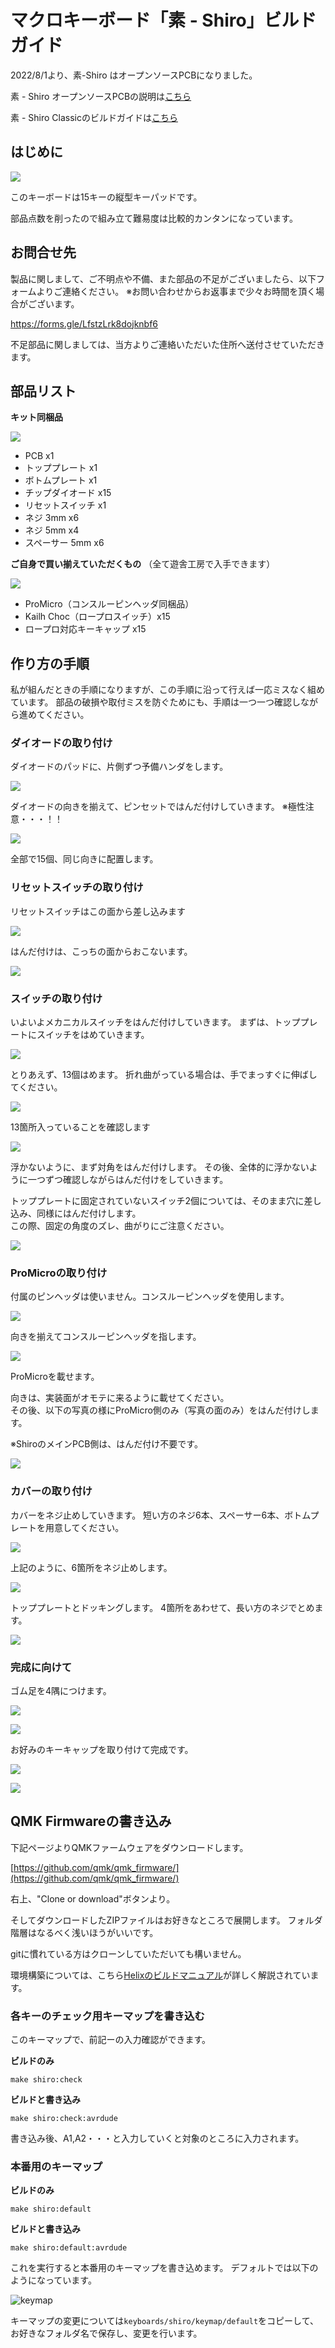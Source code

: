 # マクロキーボード「素 - Shiro」ビルドガイド

2022/8/1より、素-Shiro はオープンソースPCBになりました。

素 - Shiro オープンソースPCBの説明は[こちら](./build_guide_open_source_pcb_ja.md)

素 - Shiro Classicのビルドガイドは[こちら](./build_guide_classic_ja.md)

## はじめに

![](https://cdn.discordapp.com/attachments/536423734144401422/597447002288291861/P7070070_cp.jpg)

このキーボードは15キーの縦型キーパッドです。

部品点数を削ったので組み立て難易度は比較的カンタンになっています。

## お問合せ先

製品に関しまして、ご不明点や不備、また部品の不足がございましたら、以下フォームよりご連絡ください。
※お問い合わせからお返事まで少々お時間を頂く場合がございます。

https://forms.gle/LfstzLrk8dojknbf6

不足部品に関しましては、当方よりご連絡いただいた住所へ送付させていただきます。

## 部品リスト

**キット同梱品**

![](https://cdn.discordapp.com/attachments/536423734144401422/597451143513112586/20190707_025814.jpg)

- PCB x1
- トッププレート x1
- ボトムプレート x1
- チップダイオード x15
- リセットスイッチ x1
- ネジ 3mm x6
- ネジ 5mm x4
- スペーサー 5mm x6

**ご自身で買い揃えていただくもの**
（全て遊舎工房で入手できます）

![](https://cdn.discordapp.com/attachments/536423734144401422/597451168373014542/20190707_030031.jpg)

- ProMicro（コンスルーピンヘッダ同梱品）
- Kailh Choc（ロープロスイッチ）x15
- ロープロ対応キーキャップ x15

## 作り方の手順

私が組んだときの手順になりますが、この手順に沿って行えば一応ミスなく組めています。
部品の破損や取付ミスを防ぐためにも、手順は一つ一つ確認しながら進めてください。

### ダイオードの取り付け

ダイオードのパッドに、片側ずつ予備ハンダをします。

![](https://cdn.discordapp.com/attachments/536423734144401422/597454204377890857/20190707_030342.jpg)

ダイオードの向きを揃えて、ピンセットではんだ付けしていきます。
※極性注意・・・！！

![](https://cdn.discordapp.com/attachments/536423734144401422/597455313809178644/20190707_030421.jpg)

全部で15個、同じ向きに配置します。

### リセットスイッチの取り付け

リセットスイッチはこの面から差し込みます

![](https://cdn.discordapp.com/attachments/536423734144401422/597456511714983945/20190707_031143.jpg)

はんだ付けは、こっちの面からおこないます。

![](https://cdn.discordapp.com/attachments/536423734144401422/597456981573500938/20190707_031238.jpg)

### スイッチの取り付け

いよいよメカニカルスイッチをはんだ付けしていきます。
まずは、トッププレートにスイッチをはめていきます。

![](https://cdn.discordapp.com/attachments/536423734144401422/597457386688741376/20190707_031529.jpg)

とりあえず、13個はめます。
折れ曲がっている場合は、手でまっすぐに伸ばしてください。

![](https://cdn.discordapp.com/attachments/536423734144401422/597458853784846346/20190707_031750.jpg)

13箇所入っていることを確認します

![](https://cdn.discordapp.com/attachments/536423734144401422/597459392178290700/20190707_031905.jpg)

浮かないように、まず対角をはんだ付けします。
その後、全体的に浮かないように一つずつ確認しながらはんだ付けをしていきます。

トッププレートに固定されていないスイッチ2個については、そのまま穴に差し込み、同様にはんだ付けします。  
この際、固定の角度のズレ、曲がりにご注意ください。

![](https://cdn.discordapp.com/attachments/536423734144401422/597459801638699038/20190707_032037.jpg)

### ProMicroの取り付け

付属のピンヘッダは使いません。コンスルーピンヘッダを使用します。

![](https://cdn.discordapp.com/attachments/536423734144401422/597460617997189120/20190707_032439.jpg)

向きを揃えてコンスルーピンヘッダを指します。

![](
https://cdn.discordapp.com/attachments/536423734144401422/597461489284153473/20190707_032521.jpg)

ProMicroを載せます。

向きは、実装面がオモテに来るように載せてください。  
その後、以下の写真の様にProMicro側のみ（写真の面のみ）をはんだ付けします。

※ShiroのメインPCB側は、はんだ付け不要です。

![](https://cdn.discordapp.com/attachments/536423734144401422/597461907636486195/20190707_032820.jpg)

### カバーの取り付け

カバーをネジ止めしていきます。
短い方のネジ6本、スペーサー6本、ボトムプレートを用意してください。

![](https://cdn.discordapp.com/attachments/536423734144401422/597462436890673152/20190707_033046.jpg)

上記のように、6箇所をネジ止めします。

![](https://cdn.discordapp.com/attachments/536423734144401422/597462967314939904/20190707_033154.jpg)

トッププレートとドッキングします。
4箇所をあわせて、長い方のネジでとめます。

![](https://cdn.discordapp.com/attachments/536423734144401422/597463570178899968/20190707_033506.jpg)

### 完成に向けて

ゴム足を4隅につけます。

![](https://cdn.discordapp.com/attachments/536423734144401422/597464086640328724/20190707_033520.jpg)

![](https://cdn.discordapp.com/attachments/536423734144401422/597464455235764224/20190707_033556.jpg)

お好みのキーキャップを取り付けて完成です。

![](https://cdn.discordapp.com/attachments/536423734144401422/597464687122317342/20190707_033744.jpg)

![](https://cdn.discordapp.com/attachments/536423734144401422/597465196478464031/P7070070_cp.jpg)

## QMK Firmwareの書き込み

下記ページよりQMKファームウェアをダウンロードします。

[https://github.com/qmk/qmk_firmware/](https://github.com/qmk/qmk_firmware/)

右上、"Clone or download"ボタンより。

そしてダウンロードしたZIPファイルはお好きなところで展開します。
フォルダ階層はなるべく浅いほうがいいです。

gitに慣れている方はクローンしていただいても構いません。

環境構築については、こちら[Helixのビルドマニュアル](https://github.com/MakotoKurauchi/helix/blob/master/Doc/firmware_jp.md)が詳しく解説されています。

### 各キーのチェック用キーマップを書き込む

このキーマップで、前記ーの入力確認ができます。

**ビルドのみ**

```
make shiro:check
```

**ビルドと書き込み**

```
make shiro:check:avrdude
```

書き込み後、A1,A2・・・と入力していくと対象のところに入力されます。

### 本番用のキーマップ

**ビルドのみ**

```
make shiro:default
```

**ビルドと書き込み**

```
make shiro:default:avrdude
```

これを実行すると本番用のキーマップを書き込めます。
デフォルトでは以下のようになっています。

![keymap](https://cdn.discordapp.com/attachments/536423734144401422/600653405974953985/macro-keypad-shiro.png)

キーマップの変更については`keyboards/shiro/keymap/default`をコピーして、お好きなフォルダ名で保存し、変更を行います。

